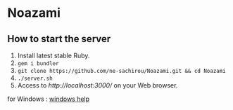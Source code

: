 Noazami
==

How to start the server
--
1. Install latest stable Ruby.
2. `gem i bundler`
3. `git clone https://github.com/ne-sachirou/Noazami.git && cd Noazami`
4. `./server.sh`
5. Access to _http://localhost:3000/_ on your Web browser.

for Windows : [windows help](windows.md)
